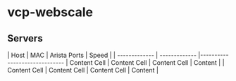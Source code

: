 # vcp-webscale
## Servers
| Host          |  MAC          |  Arista Ports   |   Speed   |
| ------------- | ------------- |------------------------------
| Content Cell  | Content Cell  |  Content Cell   |   Content |
| Content Cell  | Content Cell  |  Content Cell   |   Content |
